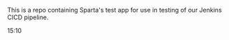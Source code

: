 This is a repo containing Sparta's test app for use in testing of our Jenkins CICD pipeline.

15:10
